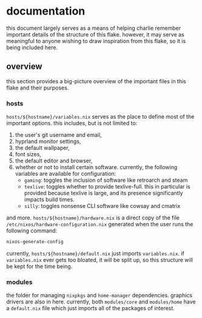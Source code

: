 # documentation

this document largely serves as a means of helping charlie remember important
details of the structure of this flake. however, it may serve as meaningful to
anyone wishing to draw inspiration from this flake, so it is being included
here.

## overview

this section provides a big-picture overview of the important files in this
flake and their purposes.

### hosts

`hosts/${hostname}/variables.nix` serves as the place to define most of the
important options. this includes, but is not limited to:

1. the user's git username and email,
2. hyprland monitor settings,
3. the default wallpaper,
4. font sizes,
5. the default editor and browser,
6. whether or not to install certain software. currently, the following
   variables are available for configuration:
   - `gaming`: toggles the inclusion of software like retroarch and steam
   - `texlive`: toggles whether to provide texlive-full. this in particular is
     provided because texlive is large, and its presence significantly impacts
     build times.
   - `silly`: toggles nonsense CLI software like cowsay and cmatrix

and more. `hosts/${hostname}/hardware.nix` is a direct copy of the file
`/etc/nixos/hardware-configuration.nix` generated when the user runs the
following command:

```sh
nixos-generate-config
```

currently, `hosts/${hostname}/default.nix` just imports `variables.nix`. if
`variables.nix` ever gets too bloated, it will be split up, so this structure
will be kept for the time being.

### modules

the folder for managing `nixpkgs` and `home-manager` dependencies. graphics
drivers are also in here. currently, both `modules/core` and `modules/home` have
a `default.nix` file which just imports all of the packages of interest.
